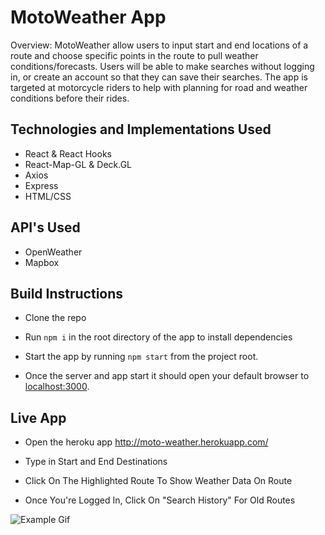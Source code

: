 # MotoWeather App

Overview: MotoWeather allow users to input start and end locations of a route and choose specific points in the route to pull weather conditions/forecasts. Users will be able to make searches without logging in, or create an account so that they can save their searches. The app is targeted at motorcycle riders to help with planning for road and weather conditions before their rides.

## Technologies and Implementations Used
* React & React Hooks
* React-Map-GL & Deck.GL
* Axios
* Express 
* HTML/CSS

## API's Used
* OpenWeather
* Mapbox



## Build Instructions

* Clone the repo

* Run `npm i` in the root directory of the app to install dependencies

* Start the app by running `npm start` from the project root.

* Once the server and app start it should open your default browser to [localhost:3000](http://localhost:3000).




## Live App

* Open the heroku app http://moto-weather.herokuapp.com/

* Type in Start and End Destinations

* Click On The Highlighted Route To Show Weather Data On Route

* Once You're Logged In, Click On "Search History" For Old Routes

![Example Gif](./moto-weather-gif.gif)

